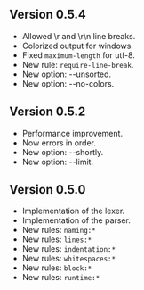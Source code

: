 ## Version 0.5.4
 * Allowed \r and \r\n line breaks.
 * Colorized output for windows.
 * Fixed `maximum-length` for utf-8.
 * New rule: `require-line-break`.
 * New option: --unsorted.
 * New option: --no-colors.

## Version 0.5.2
 * Performance improvement.
 * Now errors in order.
 * New option: --shortly.
 * New option: --limit.

## Version 0.5.0
 * Implementation of the lexer.
 * Implementation of the parser.
 * New rules: `naming:*`
 * New rules: `lines:*`
 * New rules: `indentation:*`
 * New rules: `whitespaces:*`
 * New rules: `block:*`
 * New rules: `runtime:*`
